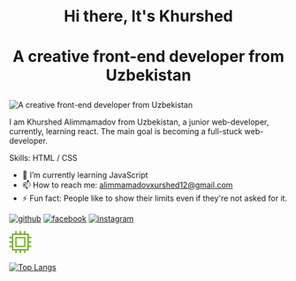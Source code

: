 # <p align="center">Hi there, It's Khurshed</p>
# <p align="center"> A creative front-end developer from Uzbekistan</p>
![A creative front-end developer from Uzbekistan ](https://i.postimg.cc/X7M1KgFd/Yellow-and-Black-Super-Weekend-Sale-Banner.png)

I am Khurshed Alimmamadov from Uzbekistan, a junior web-developer, currently, learning react. The main goal is becoming a full-stuck web-developer. 

Skills:  HTML / CSS

- 🌱 I’m currently learning JavaScript 
- 📫 How to reach me: alimmamadovxurshed12@gmail.com 
- ⚡ Fun fact: People like to show their limits even if they're not asked for it. 


[<img src='https://cdn.jsdelivr.net/npm/simple-icons@3.0.1/icons/github.svg' alt='github' height='40'>](https://github.com/Khurshedjan04)  [<img src='https://cdn.jsdelivr.net/npm/simple-icons@3.0.1/icons/facebook.svg' alt='facebook' height='40'>](https://www.facebook.com/https://www.facebook.com/share/iTyTuMZuUbWqo69C/?mibextid=qi2Omg)  [<img src='https://cdn.jsdelivr.net/npm/simple-icons@3.0.1/icons/instagram.svg' alt='instagram' height='40'>](https://www.instagram.com/https://www.instagram.com/khurshedjan_12.06//)  

<a href='https://docs.github.com/en/developers'><img src='https://raw.githubusercontent.com/acervenky/animated-github-badges/master/assets/devbadge.gif' width='40' height='40'></a> 

[![Top Langs](https://github-readme-stats.vercel.app/api/top-langs/?username=Khurshedjan04)](https://github.com/anuraghazra/github-readme-stats)

